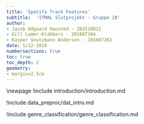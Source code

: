 ```yaml
---
title: 'Spotify Track Features'
subtitle:  'ITMAL Slutprojekt - Gruppe 28'
author:
- Jacob Odgaard Hausted - 201510912
- Gill Lumer-Klabbers - 201607384
- Kasper Gnutzmann Andersen - 201607263
date: 5/12-2019
numbersections: true
toc: true
toc_depth: 2
geometry:
- margin=2.5cm
---
```


\newpage
!include introduction/introduction.md

<!-- \newpage -->
!include data_preproc/dat_intro.md

<!-- \newpage -->
!include genre_classification/genre_classification.md

<!-- !include genre_classification/discussion.md -->

